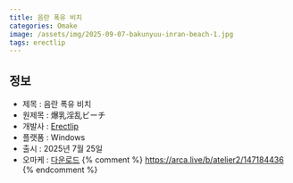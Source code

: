 ```yaml
---
title: 음란 폭유 비치
categories: Omake
image: /assets/img/2025-09-07-bakunyuu-inran-beach-1.jpg
tags: erectlip
---
```


## 정보

* 제목 : 음란 폭유 비치
* 원제목 : 爆乳淫乱ビーチ
* 개발사 : [Erectlip](/tags/erectlip)
* 플랫폼 : Windows
* 출시 : 2025년 7월 25일
* 오마케 : [다운로드](/assets/omake/bakunyuu-inran-beach.zip)
{% comment %}
https://arca.live/b/atelier2/147184436
{% endcomment %}
